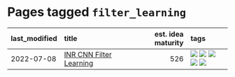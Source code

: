 # Pages tagged `filter_learning`

|last_modified|title|est. idea maturity|tags
|:---|:---|---:|:---|
|2022-07-08|[INR CNN Filter Learning](../INR_CNN_filter_learning.md)|526|[![](https://img.shields.io/badge/tag-CNN-35d2ce)](../tags/CNN.md) [![](https://img.shields.io/badge/tag-INR-8e95e2)](../tags/INR.md) [![](https://img.shields.io/badge/tag-deep_learning-be4650)](../tags/deep_learning.md) [![](https://img.shields.io/badge/tag-experimental-96f021)](../tags/experimental.md) [![](https://img.shields.io/badge/tag-filter_learning-3f3dc3)](../tags/filter_learning.md)|